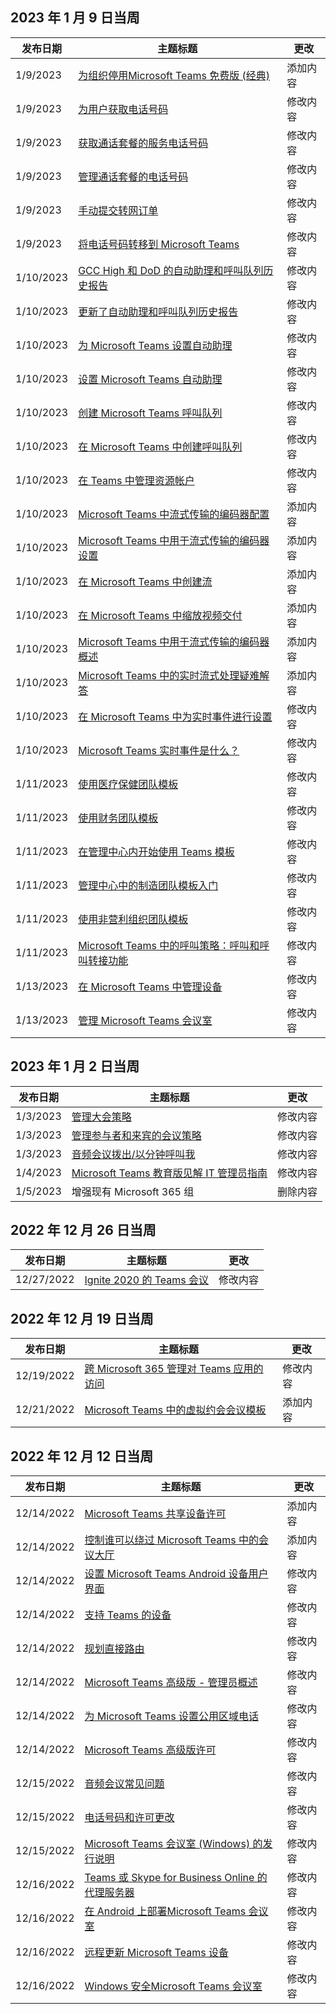 <!-- This file is generated automatically each week. Changes made to this file will be overwritten.-->




## <a name="week-of-january-09-2023"></a>2023 年 1 月 9 日当周


| 发布日期 |主题标题 | 更改 |
|------|------------|--------|
| 1/9/2023 | [为组织停用Microsoft Teams 免费版 (经典) ](/MicrosoftTeams/teams-add-on-licensing/remove-assign-free-licenses) | 添加内容 |
| 1/9/2023 | [为用户获取电话号码](/MicrosoftTeams/getting-phone-numbers-for-your-users) | 修改内容 |
| 1/9/2023 | [获取通话套餐的服务电话号码](/MicrosoftTeams/getting-service-phone-numbers) | 修改内容 |
| 1/9/2023 | [管理通话套餐的电话号码](/MicrosoftTeams/manage-phone-numbers-for-your-organization/manage-phone-numbers-for-your-organization) | 修改内容 |
| 1/9/2023 | [手动提交转网订单](/MicrosoftTeams/phone-number-calling-plans/manually-submit-port-order) | 修改内容 |
| 1/9/2023 | [将电话号码转移到 Microsoft Teams](/MicrosoftTeams/phone-number-calling-plans/transfer-phone-numbers-to-teams) | 修改内容 |
| 1/10/2023 | [GCC High 和 DoD 的自动助理和呼叫队列历史报告](/MicrosoftTeams/aa-cq-cqd-historical-reports-v163) | 修改内容 |
| 1/10/2023 | [更新了自动助理和呼叫队列历史报告](/MicrosoftTeams/aa-cq-cqd-historical-reports) | 修改内容 |
| 1/10/2023 | [为 Microsoft Teams 设置自动助理](/MicrosoftTeams/create-a-phone-system-auto-attendant-smb) | 修改内容 |
| 1/10/2023 | [设置 Microsoft Teams 自动助理](/MicrosoftTeams/create-a-phone-system-auto-attendant) | 修改内容 |
| 1/10/2023 | [创建 Microsoft Teams 呼叫队列](/MicrosoftTeams/create-a-phone-system-call-queue-smb) | 修改内容 |
| 1/10/2023 | [在 Microsoft Teams 中创建呼叫队列](/MicrosoftTeams/create-a-phone-system-call-queue) | 修改内容 |
| 1/10/2023 | [在 Teams 中管理资源帐户](/MicrosoftTeams/manage-resource-accounts) | 修改内容 |
| 1/10/2023 | [Microsoft Teams 中流式传输的编码器配置](/MicrosoftTeams/teams-encoder-configuration) | 添加内容 |
| 1/10/2023 | [Microsoft Teams 中用于流式传输的编码器设置](/MicrosoftTeams/teams-encoder-setup) | 添加内容 |
| 1/10/2023 | [在 Microsoft Teams 中创建流](/MicrosoftTeams/teams-stream-create-event) | 添加内容 |
| 1/10/2023 | [在 Microsoft Teams 中缩放视频交付](/MicrosoftTeams/teams-stream-ecdn) | 添加内容 |
| 1/10/2023 | [Microsoft Teams 中用于流式传输的编码器概述](/MicrosoftTeams/teams-stream-overview) | 添加内容 |
| 1/10/2023 | [Microsoft Teams 中的实时流式处理疑难解答](/MicrosoftTeams/teams-stream-troubleshooting) | 添加内容 |
| 1/10/2023 | [在 Microsoft Teams 中为实时事件进行设置](/MicrosoftTeams/teams-live-events/set-up-for-teams-live-events) | 修改内容 |
| 1/10/2023 | [Microsoft Teams 实时事件是什么？](/MicrosoftTeams/teams-live-events/what-are-teams-live-events) | 修改内容 |
| 1/11/2023 | [使用医疗保健团队模板](/MicrosoftTeams/expand-teams-across-your-org/healthcare/healthcare-templates-admin-console) | 修改内容 |
| 1/11/2023 | [使用财务团队模板](/MicrosoftTeams/financial-teams-templates-in-the-admin-console) | 修改内容 |
| 1/11/2023 | [在管理中心内开始使用 Teams 模板](/MicrosoftTeams/get-started-with-teams-templates-in-the-admin-console) | 修改内容 |
| 1/11/2023 | [管理中心中的制造团队模板入门](/MicrosoftTeams/manufacturing-teams-templates-in-the-admin-console) | 修改内容 |
| 1/11/2023 | [使用非营利组织团队模板](/MicrosoftTeams/team-templates-nonprofit) | 修改内容 |
| 1/11/2023 | [Microsoft Teams 中的呼叫策略：呼叫和呼叫转接功能](/MicrosoftTeams/teams-calling-policy) | 修改内容 |
| 1/13/2023 | [在 Microsoft Teams 中管理设备](/MicrosoftTeams/devices/device-management) | 修改内容 |
| 1/13/2023 | [管理 Microsoft Teams 会议室](/MicrosoftTeams/rooms/rooms-manage) | 修改内容 |


## <a name="week-of-january-02-2023"></a>2023 年 1 月 2 日当周


| 发布日期 |主题标题 | 更改 |
|------|------------|--------|
| 1/3/2023 | [管理大会策略](/MicrosoftTeams/meeting-policies-in-teams-general) | 修改内容 |
| 1/3/2023 | [管理参与者和来宾的会议策略](/MicrosoftTeams/meeting-policies-participants-and-guests) | 修改内容 |
| 1/3/2023 | [音频会议拨出/以分钟呼叫我](/MicrosoftTeams/audio-conferencing-subscription-dial-out) | 修改内容 |
| 1/4/2023 | [Microsoft Teams 教育版见解 IT 管理员指南](/MicrosoftTeams/class-insights) | 修改内容 |
| 1/5/2023 | 增强现有 Microsoft 365 组 | 删除内容 |


## <a name="week-of-december-26-2022"></a>2022 年 12 月 26 日当周


| 发布日期 |主题标题 | 更改 |
|------|------------|--------|
| 12/27/2022 | [Ignite 2020 的 Teams 会议](/MicrosoftTeams/ignite-2020-landing-page) | 修改内容 |


## <a name="week-of-december-19-2022"></a>2022 年 12 月 19 日当周


| 发布日期 |主题标题 | 更改 |
|------|------------|--------|
| 12/19/2022 | [跨 Microsoft 365 管理对 Teams 应用的访问](/MicrosoftTeams/manage-third-party-teams-apps) | 修改内容 |
| 12/21/2022 | [Microsoft Teams 中的虚拟约会会议模板](/MicrosoftTeams/virtual-appointment-meeting-template) | 添加内容 |


## <a name="week-of-december-12-2022"></a>2022 年 12 月 12 日当周


| 发布日期 |主题标题 | 更改 |
|------|------------|--------|
| 12/14/2022 | [Microsoft Teams 共享设备许可](/MicrosoftTeams/teams-add-on-licensing/teams-shared-device-license) | 添加内容 |
| 12/14/2022 | [控制谁可以绕过 Microsoft Teams 中的会议大厅](/MicrosoftTeams/who-can-bypass-meeting-lobby) | 添加内容 |
| 12/14/2022 | [设置 Microsoft Teams Android 设备用户界面](/MicrosoftTeams/devices/teams-android-devices-user-interface) | 修改内容 |
| 12/14/2022 | [支持 Teams 的设备](/MicrosoftTeams/devices/teams-ip-phones) | 修改内容 |
| 12/14/2022 | [规划直接路由](/MicrosoftTeams/direct-routing-plan) | 修改内容 |
| 12/14/2022 | [Microsoft Teams 高级版 - 管理员概述](/MicrosoftTeams/enhanced-teams-experience) | 修改内容 |
| 12/14/2022 | [为 Microsoft Teams 设置公用区域电话](/MicrosoftTeams/set-up-common-area-phones) | 修改内容 |
| 12/14/2022 | [Microsoft Teams 高级版许可](/MicrosoftTeams/teams-add-on-licensing/licensing-enhance-teams) | 修改内容 |
| 12/15/2022 | [音频会议常见问题](/MicrosoftTeams/audio-conferencing-common-questions) | 修改内容 |
| 12/15/2022 | [电话号码和许可更改](/MicrosoftTeams/phone-numbers-licensing-changes) | 修改内容 |
| 12/15/2022 | [Microsoft Teams 会议室 (Windows) 的发行说明](/MicrosoftTeams/rooms/rooms-release-note) | 修改内容 |
| 12/16/2022 | [Teams 或 Skype for Business Online 的代理服务器](/MicrosoftTeams/proxy-servers-for-skype-for-business-online) | 修改内容 |
| 12/16/2022 | [在 Android 上部署Microsoft Teams 会议室](/MicrosoftTeams/devices/collab-bar-deploy) | 修改内容 |
| 12/16/2022 | [远程更新 Microsoft Teams 设备](/MicrosoftTeams/devices/remote-update) | 修改内容 |
| 12/16/2022 | [Windows 安全Microsoft Teams 会议室](/MicrosoftTeams/rooms/security-windows) | 修改内容 |
